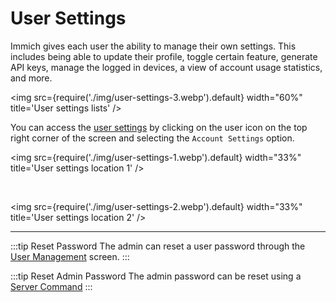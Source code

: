 # User Settings

Immich gives each user the ability to manage their own settings. This includes being able to update their profile, toggle certain feature, generate API keys, manage the logged in devices, a view of account usage statistics, and more.

<img src={require('./img/user-settings-3.webp').default} width="60%" title='User settings lists' />

You can access the [user settings](https://my.immich.app/user-settings) by clicking on the user icon on the top right corner of the screen and selecting the `Account Settings` option.

<img src={require('./img/user-settings-1.webp').default} width="33%" title='User settings location 1' />

<br/>

<img src={require('./img/user-settings-2.webp').default} width="33%" title='User settings location 2' />

---

:::tip Reset Password
The admin can reset a user password through the [User Management](/administration/user-management.mdx) screen.
:::

:::tip Reset Admin Password
The admin password can be reset using a [Server Command](/administration/server-commands.md)
:::
